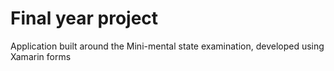 # Final year project 

Application built around the Mini-mental state examination, developed using Xamarin forms
